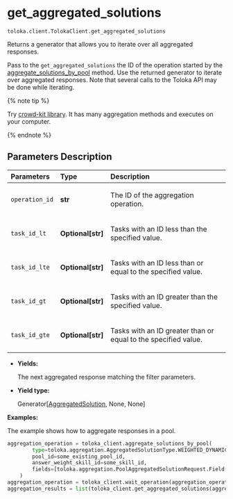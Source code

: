 # get_aggregated_solutions
`toloka.client.TolokaClient.get_aggregated_solutions`

Returns a generator that allows you to iterate over all aggregated responses.


Pass to the `get_aggregated_solutions` the ID of the operation started by the [aggregate_solutions_by_pool](toloka.client.TolokaClient.aggregate_solutions_by_pool.md) method.
Use the returned generator to iterate over aggregated responses.
Note that several calls to the Toloka API may be done while iterating.

{% note tip %}

Try [crowd-kit library](https://toloka.ai/en/docs/crowd-kit). It has many aggregation methods and executes on your computer.

{% endnote %}

## Parameters Description

| Parameters | Type | Description |
| :----------| :----| :-----------|
`operation_id`|**str**|<p>The ID of the aggregation operation.</p>
`task_id_lt`|**Optional\[str\]**|<p>Tasks with an ID less than the specified value.</p>
`task_id_lte`|**Optional\[str\]**|<p>Tasks with an ID less than or equal to the specified value.</p>
`task_id_gt`|**Optional\[str\]**|<p>Tasks with an ID greater than the specified value.</p>
`task_id_gte`|**Optional\[str\]**|<p>Tasks with an ID greater than or equal to the specified value.</p>

* **Yields:**

  The next aggregated response matching the filter parameters.

* **Yield type:**

  Generator\[[AggregatedSolution](toloka.client.aggregation.AggregatedSolution.md), None, None\]

**Examples:**

The example shows how to aggregate responses in a pool.

```python
aggregation_operation = toloka_client.aggregate_solutions_by_pool(
        type=toloka.aggregation.AggregatedSolutionType.WEIGHTED_DYNAMIC_OVERLAP,
        pool_id=some_existing_pool_id,
        answer_weight_skill_id=some_skill_id,
        fields=[toloka.aggregation.PoolAggregatedSolutionRequest.Field(name='result')]
    )
aggregation_operation = toloka_client.wait_operation(aggregation_operation)
aggregation_results = list(toloka_client.get_aggregated_solutions(aggregation_operation.id))
```
